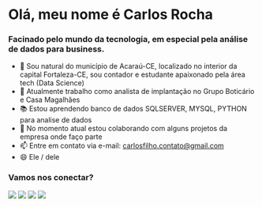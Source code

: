 <h1> Olá, meu nome é Carlos Rocha</h1>

<h3> Facinado pelo mundo da tecnologia, em especial pela análise de dados para business.</h3>

- 📍 Sou natural do município de Acaraú-CE, localizado no interior da capital Fortaleza-CE, sou contador e estudante apaixonado pela área tech (Data Science)
- 🏢 Atualmente trabalho como analista de implantação no Grupo Boticário e Casa Magalhães
- 📚 Estou aprendendo banco de dados  SQLSERVER, MYSQL, PYTHON para analise de dados
- 👯 No momento atual estou colaborando com alguns projetos da empresa onde faço parte
- 📫 Entre em contato via e-mail: carlosfilho.contato@gmail.com
- 😄 Ele / dele

### Vamos nos conectar? 

<div> 
<a href="https://www.instagram.com/_carlosfilho_/" target="_blank"><img src="https://img.shields.io/badge/-Instagram-%23E4405F?style=for-the-badge&logo=instagram&logoColor=white" target="_blank"></a> 
<a href = "mailto:carlosfilho.contato@gmail.com"><img src="https://img.shields.io/badge/-Gmail-%23333?style=for-the-badge&logo=gmail&logoColor=white" target="_blank"></a>
<a href="https://www.linkedin.com/in/carlosrochadataanalystic/" target="_blank"><img src="https://img.shields.io/badge/-LinkedIn-%230077B5?style=for-the-badge&logo=linkedin&logoColor=white" target="_blank"></a> 
<a href="https://pt.stackoverflow.com/users/294912/carlos-rocha" target="_blank"><img src="https://img.shields.io/badge/Stack_Overflow-FE7A16?style=for-the-badge&logo=stack-overflow&logoColor=white" target="_blank"></a>
 
</div>
